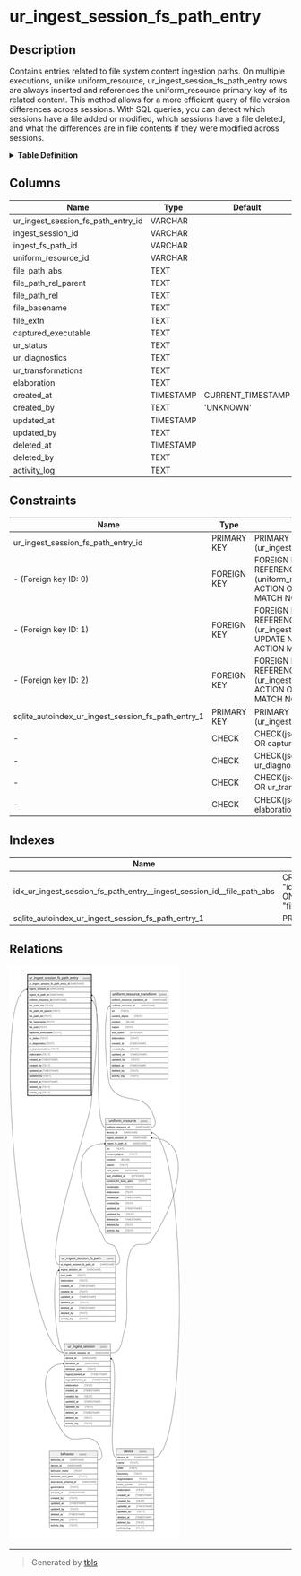 # ur_ingest_session_fs_path_entry

## Description

Contains entries related to file system content ingestion paths. On multiple executions,  unlike uniform_resource, ur_ingest_session_fs_path_entry rows are always inserted and  references the uniform_resource primary key of its related content.  This method allows for a more efficient query of file version differences across  sessions. With SQL queries, you can detect which sessions have a file added or modified,  which sessions have a file deleted, and what the differences are in file contents  if they were modified across sessions.

<details>
<summary><strong>Table Definition</strong></summary>

```sql
CREATE TABLE "ur_ingest_session_fs_path_entry" (
    "ur_ingest_session_fs_path_entry_id" VARCHAR PRIMARY KEY NOT NULL,
    "ingest_session_id" VARCHAR NOT NULL,
    "ingest_fs_path_id" VARCHAR NOT NULL,
    "uniform_resource_id" VARCHAR,
    "file_path_abs" TEXT NOT NULL,
    "file_path_rel_parent" TEXT NOT NULL,
    "file_path_rel" TEXT NOT NULL,
    "file_basename" TEXT NOT NULL,
    "file_extn" TEXT,
    "captured_executable" TEXT CHECK(json_valid(captured_executable) OR captured_executable IS NULL),
    "ur_status" TEXT,
    "ur_diagnostics" TEXT CHECK(json_valid(ur_diagnostics) OR ur_diagnostics IS NULL),
    "ur_transformations" TEXT CHECK(json_valid(ur_transformations) OR ur_transformations IS NULL),
    "elaboration" TEXT CHECK(json_valid(elaboration) OR elaboration IS NULL),
    "created_at" TIMESTAMP DEFAULT CURRENT_TIMESTAMP,
    "created_by" TEXT DEFAULT 'UNKNOWN',
    "updated_at" TIMESTAMP,
    "updated_by" TEXT,
    "deleted_at" TIMESTAMP,
    "deleted_by" TEXT,
    "activity_log" TEXT,
    FOREIGN KEY("ingest_session_id") REFERENCES "ur_ingest_session"("ur_ingest_session_id"),
    FOREIGN KEY("ingest_fs_path_id") REFERENCES "ur_ingest_session_fs_path"("ur_ingest_session_fs_path_id"),
    FOREIGN KEY("uniform_resource_id") REFERENCES "uniform_resource"("uniform_resource_id")
)
```

</details>

## Columns

| Name                               | Type      | Default           | Nullable | Parents                                                   | Comment                                                 |
| ---------------------------------- | --------- | ----------------- | -------- | --------------------------------------------------------- | ------------------------------------------------------- |
| ur_ingest_session_fs_path_entry_id | VARCHAR   |                   | false    |                                                           | {"isSqlDomainZodDescrMeta":true,"isVarChar":true}       |
| ingest_session_id                  | VARCHAR   |                   | false    | [ur_ingest_session](ur_ingest_session.md)                 | {"isSqlDomainZodDescrMeta":true,"isVarChar":true}       |
| ingest_fs_path_id                  | VARCHAR   |                   | false    | [ur_ingest_session_fs_path](ur_ingest_session_fs_path.md) | {"isSqlDomainZodDescrMeta":true,"isVarChar":true}       |
| uniform_resource_id                | VARCHAR   |                   | true     | [uniform_resource](uniform_resource.md)                   | {"isSqlDomainZodDescrMeta":true,"isVarChar":true}       |
| file_path_abs                      | TEXT      |                   | false    |                                                           |                                                         |
| file_path_rel_parent               | TEXT      |                   | false    |                                                           |                                                         |
| file_path_rel                      | TEXT      |                   | false    |                                                           |                                                         |
| file_basename                      | TEXT      |                   | false    |                                                           |                                                         |
| file_extn                          | TEXT      |                   | true     |                                                           |                                                         |
| captured_executable                | TEXT      |                   | true     |                                                           | {"isSqlDomainZodDescrMeta":true,"isJsonText":true}      |
| ur_status                          | TEXT      |                   | true     |                                                           |                                                         |
| ur_diagnostics                     | TEXT      |                   | true     |                                                           | {"isSqlDomainZodDescrMeta":true,"isJsonText":true}      |
| ur_transformations                 | TEXT      |                   | true     |                                                           | {"isSqlDomainZodDescrMeta":true,"isJsonText":true}      |
| elaboration                        | TEXT      |                   | true     |                                                           | {"isSqlDomainZodDescrMeta":true,"isJsonText":true}      |
| created_at                         | TIMESTAMP | CURRENT_TIMESTAMP | true     |                                                           |                                                         |
| created_by                         | TEXT      | 'UNKNOWN'         | true     |                                                           |                                                         |
| updated_at                         | TIMESTAMP |                   | true     |                                                           |                                                         |
| updated_by                         | TEXT      |                   | true     |                                                           |                                                         |
| deleted_at                         | TIMESTAMP |                   | true     |                                                           |                                                         |
| deleted_by                         | TEXT      |                   | true     |                                                           |                                                         |
| activity_log                       | TEXT      |                   | true     |                                                           | {"isSqlDomainZodDescrMeta":true,"isJsonSqlDomain":true} |

## Constraints

| Name                                               | Type        | Definition                                                                                                                                             |
| -------------------------------------------------- | ----------- | ------------------------------------------------------------------------------------------------------------------------------------------------------ |
| ur_ingest_session_fs_path_entry_id                 | PRIMARY KEY | PRIMARY KEY (ur_ingest_session_fs_path_entry_id)                                                                                                       |
| - (Foreign key ID: 0)                              | FOREIGN KEY | FOREIGN KEY (uniform_resource_id) REFERENCES uniform_resource (uniform_resource_id) ON UPDATE NO ACTION ON DELETE NO ACTION MATCH NONE                 |
| - (Foreign key ID: 1)                              | FOREIGN KEY | FOREIGN KEY (ingest_fs_path_id) REFERENCES ur_ingest_session_fs_path (ur_ingest_session_fs_path_id) ON UPDATE NO ACTION ON DELETE NO ACTION MATCH NONE |
| - (Foreign key ID: 2)                              | FOREIGN KEY | FOREIGN KEY (ingest_session_id) REFERENCES ur_ingest_session (ur_ingest_session_id) ON UPDATE NO ACTION ON DELETE NO ACTION MATCH NONE                 |
| sqlite_autoindex_ur_ingest_session_fs_path_entry_1 | PRIMARY KEY | PRIMARY KEY (ur_ingest_session_fs_path_entry_id)                                                                                                       |
| -                                                  | CHECK       | CHECK(json_valid(captured_executable) OR captured_executable IS NULL)                                                                                  |
| -                                                  | CHECK       | CHECK(json_valid(ur_diagnostics) OR ur_diagnostics IS NULL)                                                                                            |
| -                                                  | CHECK       | CHECK(json_valid(ur_transformations) OR ur_transformations IS NULL)                                                                                    |
| -                                                  | CHECK       | CHECK(json_valid(elaboration) OR elaboration IS NULL)                                                                                                  |

## Indexes

| Name                                                                  | Definition                                                                                                                                                      |
| --------------------------------------------------------------------- | --------------------------------------------------------------------------------------------------------------------------------------------------------------- |
| idx_ur_ingest_session_fs_path_entry__ingest_session_id__file_path_abs | CREATE INDEX "idx_ur_ingest_session_fs_path_entry__ingest_session_id__file_path_abs" ON "ur_ingest_session_fs_path_entry"("ingest_session_id", "file_path_abs") |
| sqlite_autoindex_ur_ingest_session_fs_path_entry_1                    | PRIMARY KEY (ur_ingest_session_fs_path_entry_id)                                                                                                                |

## Relations

![er](ur_ingest_session_fs_path_entry.svg)

---

> Generated by [tbls](https://github.com/k1LoW/tbls)
